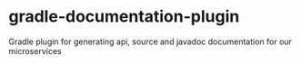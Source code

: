 # gradle-documentation-plugin
Gradle plugin for generating api, source and javadoc documentation for our microservices
